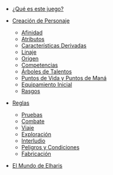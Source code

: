 - [¿Qué es este juego?]() 
- [Creación de Personaje](creacion_de_personaje.md)
  - [Afinidad](afinidad.md)
  - [Atributos](atributos.md)
  - [Características Derivadas](caracteristicas_derivadas.md)
  - [Linaje](linaje.md)
  - [Origen](origen.md)
  - [Competencias](competencias.md)
  - [Árboles de Talentos](talentos.md)
  - [Puntos de Vida y Puntos de Maná](puntos_de_vida_y_mana.md)
  - [Equipamiento Inicial](equipamiento_inicial.md)
  - [Rasgos](rasgos.md)

- [Reglas](reglas.md)
  - [Pruebas](pruebas.md)
  - [Combate](combate.md)
  - [Viaje](viaje.md)
  - [Exploración](exploracion.md)
  - [Interludio](interludio.md)
  - [Peligros y Condiciones](peligros_y_condiciones.md)
  - [Fabricación](fabricacion.md)
 
- [El Mundo de Elharis]()
